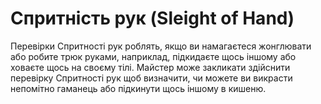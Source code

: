 # Спритність рук (Sleight of Hand)

Перевірки Спритності рук роблять, якщо ви намагаєтеся жонглювати або робите трюк руками, наприклад, підкидаєте щось іншому або ховаєте щось на своєму тілі. Майстер може закликати здійснити перевірку Спритності рук щоб визначити, чи можете ви викрасти непомітно гаманець або підкинути щось іншому в кишеню.
